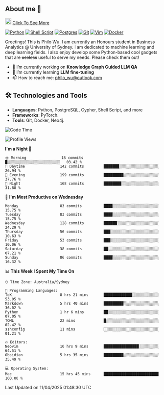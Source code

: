 ## About me 🤗

<a href="#"><img src="https://media.giphy.com/media/hvRJCLFzcasrR4ia7z/giphy.gif" width="20px" height="20px"></a> [Click To See More](https://codeboyphilo.github.io)

[![Python](https://img.shields.io/badge/python-3670A0?style=for-the-badge&logo=python&logoColor=ffdd54)](#)
[![Shell Script](https://img.shields.io/badge/shell_script-%23121011.svg?style=for-the-badge&logo=gnu-bash&logoColor=white)](#)
[![Postgres](https://img.shields.io/badge/postgres-%23316192.svg?style=for-the-badge&logo=postgresql&logoColor=white)](#)
[![Git](https://img.shields.io/badge/git-%23F05033.svg?style=for-the-badge&logo=git&logoColor=white)](#)
[![Vim](https://img.shields.io/badge/VIM-%2311AB00.svg?style=for-the-badge&logo=vim&logoColor=white)](#)
[![Docker](https://img.shields.io/badge/docker-%230db7ed.svg?style=for-the-badge&logo=docker&logoColor=white)](#)

Greetings! This is Philo Wu. I am currently an Honours student in Business Analytics \@ University of Sydney. I am dedicated to machine learning and deep learning fields. I also enjoy develop some Python-based cool gadgets that are ~~useless~~ useful to serve my needs. Please check them out!

- 🔭 I’m currently working on **Knowledge Graph Guided LLM QA**
- 🌱 I’m currently learning **LLM fine-tuning**
- 📫 How to reach me: philo_wu@outlook.com

## 🛠 Technologies and Tools
- **Languages**: Python, PostgreSQL, Cypher, Shell Script, and more
- **Frameworks**: PyTorch.
- **Tools**: Git, Docker, Neo4j.

<!--START_SECTION:waka-->
![Code Time](http://img.shields.io/badge/Code%20Time-743%20hrs%2022%20mins-blue)

![Profile Views](http://img.shields.io/badge/Profile%20Views-3-blue)

**I'm a Night 🦉** 

```text
🌞 Morning                18 commits          █░░░░░░░░░░░░░░░░░░░░░░░░   03.42 % 
🌆 Daytime                142 commits         ███████░░░░░░░░░░░░░░░░░░   26.94 % 
🌃 Evening                199 commits         █████████░░░░░░░░░░░░░░░░   37.76 % 
🌙 Night                  168 commits         ████████░░░░░░░░░░░░░░░░░   31.88 % 
```
📅 **I'm Most Productive on Wednesday** 

```text
Monday                   83 commits          ████░░░░░░░░░░░░░░░░░░░░░   15.75 % 
Tuesday                  83 commits          ████░░░░░░░░░░░░░░░░░░░░░   15.75 % 
Wednesday                128 commits         ██████░░░░░░░░░░░░░░░░░░░   24.29 % 
Thursday                 56 commits          ███░░░░░░░░░░░░░░░░░░░░░░   10.63 % 
Friday                   53 commits          ███░░░░░░░░░░░░░░░░░░░░░░   10.06 % 
Saturday                 38 commits          ██░░░░░░░░░░░░░░░░░░░░░░░   07.21 % 
Sunday                   86 commits          ████░░░░░░░░░░░░░░░░░░░░░   16.32 % 
```


📊 **This Week I Spent My Time On** 

```text
🕑︎ Time Zone: Australia/Sydney

💬 Programming Languages: 
TeX                      8 hrs 21 mins       █████████████░░░░░░░░░░░░   53.05 % 
Markdown                 5 hrs 40 mins       █████████░░░░░░░░░░░░░░░░   36.02 % 
Python                   1 hr 6 mins         ██░░░░░░░░░░░░░░░░░░░░░░░   07.05 % 
TOML                     22 mins             █░░░░░░░░░░░░░░░░░░░░░░░░   02.42 % 
sshconfig                11 mins             ░░░░░░░░░░░░░░░░░░░░░░░░░   01.21 % 

🔥 Editors: 
Neovim                   10 hrs 9 mins       ████████████████░░░░░░░░░   64.51 % 
Obsidian                 5 hrs 35 mins       █████████░░░░░░░░░░░░░░░░   35.49 % 

💻 Operating System: 
Mac                      15 hrs 45 mins      █████████████████████████   100.00 % 
```


 Last Updated on 11/04/2025 01:48:30 UTC
<!--END_SECTION:waka-->
